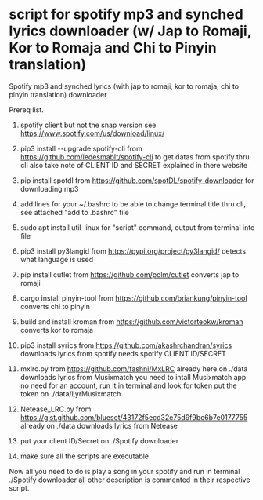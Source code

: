 # script for spotify mp3 and synched lyrics downloader (w/ Jap to Romaji, Kor to Romaja and Chi to Pinyin translation)
Spotify mp3 and synched lyrics (with jap to romaji, kor to romaja, chi to pinyin translation) downloader

Prereq list.

1. spotify client but not the snap version see https://www.spotify.com/us/download/linux/

2. pip3 install --upgrade spotify-cli
from https://github.com/ledesmablt/spotify-cli to get datas from spotify thru cli also take note of CLIENT ID and SECRET explained in there website

3. pip install spotdl
from https://github.com/spotDL/spotify-downloader for downloading mp3

4. add lines for your ~/.bashrc to be able to change terminal title thru cli, see attached "add to .bashrc" file

5. sudo apt install util-linux
for "script" command, output from terminal into file

6. pip3 install py3langid
from https://pypi.org/project/py3langid/ detects what language is used

7. pip install cutlet
from https://github.com/polm/cutlet converts jap to romaji

8. cargo install pinyin-tool
from https://github.com/briankung/pinyin-tool converts chi to pinyin

9. build and install kroman
from https://github.com/victorteokw/kroman converts kor to romaja

10. pip3 install syrics
from https://github.com/akashrchandran/syrics downloads lyrics from spotify
needs spotify CLIENT ID/SECRET

11. mxlrc.py from https://github.com/fashni/MxLRC already here on ./data
downloads lyrics from Musixmatch
you need to intall Musixmatch app no need for an account, run it in terminal and look for token
put the token on ./data/LyrMusixmatch

12. Netease_LRC.py from https://gist.github.com/blueset/43172f5ecd32e75d9f9bc6b7e0177755 already on ./data
downloads lyrics from Netease
      
13. put your client ID/Secret on ./Spotify downloader

14. make sure all the scripts are executable

Now all you need to do is play a song in your spotify and run in terminal ./Spotify downloader
all other description is commented in their respective script.
